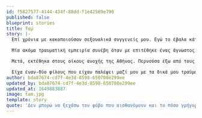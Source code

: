 ```yaml
---
id: f5827577-4144-434f-88dd-f1e42589e790
published: false
blueprint: stories
title: Ταμ
story: |-
  Επί χρόνια με κακοποιούσαν σεξουαλικά συγγενείς μου. Εγώ το έβαλα κάτω από το χαλί και συνέχισα με τη ζωή μου, όμως ανακάλυψα παρακάτω ότι το τραύμα ήταν ακόμα εκεί και επηρέαζε το κάθε τι που είχα κάνει ή που επιχειρούσα να κάνω στη ζωή μου.

  Μία ακόμα τραυματική εμπειρία συνέβη όταν με επιτέθηκε ένας άγνωστος στον δρόμο μέρα μεσημέρι, κοντά στη γειτονιά μου. Μου μιλούσε βρόμικα, με παρακαλούσε να πάω κάπου μαζί του, και όταν άρχισα να περπατάω πιο γρήγορα, με κυνήγησε και έπιασε το στήθος μου από πίσω. Πάλεψε με όλη μου τη δύναμη και κατάφερα να τον ξεφύγω. Δεν μπορώ να ξεχάσω τον φόβο που αισθανόμουν και το πόσο γρήγορα έτρεξα στο σπίτι των φίλων μου. Δεν είχα σκοπό να τους το πω. Αιχθάνθηκα βρόμικη. Όμως αυτοί επέμειναν αφού το πρόσωπο μου ήταν σαν να είχα δει φάντασμα. Με έβαλαν μαζί τους στο αμάξι και οδηγήσαμε γύρω γύρω ψάχνοντας τον τύπο αυτό. Δεν τον βρήκαμε πουθενά αλλά αισθάνθηκα μία ασφάλεια μαζί τους.

  Μετά, εκτέθηκα στους οίκους ανοχής της Αθήνας. Περνούσα έξω από τους οίκους ανοχής και εκεί συναντούσα συχνά γυναίκες που εκδίδονταν. Μου έλεγαν τις ιστορίες τους, για το πως τους κακοποιούσαν, πως τους έλεγχαν οι άντρες στη ζωή τους, κάποιες φορές ήταν ακόμα και ο σύζυγος ή κάποιος συγγενής. Κάποιες δεν είχαν άλλον τρόπο να πληρώσουν για τις επεμβάσεις των παιδιών του, ή τα φάρμακα τους. Με σύντριψε η συμπόνια για αυτές τις γυναίκες και έτσι αποφάσισα να μπω στον αγώνα.

  Είχα έναν-δύο φίλους που είχαν παλέψει μαζί μου με τα δικά μου τραύματα, και τώρα εγώ παρομοίως έχω οδηγηθεί στο να παλεύω για αυτές τις γυναίκες και για όποια γυναίκα που της στερήθηκε αυτό το απείρως πολύτιμο και ιερό πράγμα - το δικαίωμα στο ίδιο της το σώμα. Με έδειξαν αγάπη και φροντίδα, και γι' αυτό αγωνίζομαι και εγώ, γιατί το να αγωνίζομαι για τους συνανθρώπους μου είναι το ίδιο και το αυτό με την αγάπη και τη φροντίδα.
author: bda87674-cd7f-4e3d-8598-650708e299ee
updated_by: bda87674-cd7f-4e3d-8598-650708e299ee
updated_at: 1649883887
image: tam.jpg
template: story
quote: 'Δεν μπορώ να ξεχάσω τον φόβο που αισθανόμουν και το πόσο γρήγορα έτρεξα στο σπίτι των φίλων μου. Δεν είχα σκοπό να τους το πω. Αιχθάνθηκα βρόμικη. Όμως αυτοί επέμειναν αφού το πρόσωπο μου ήταν σαν να είχα δει φάντασμα.'
---
```

